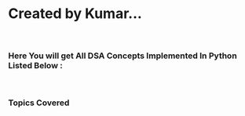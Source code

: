 <b><h1>Created by Kumar...</h1></b>
<br>
<h3>Here You will get All DSA Concepts Implemented In Python Listed Below :</h3>
<br>
<h3>Topics Covered</h3>
